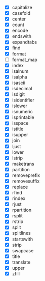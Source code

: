- [x] capitalize
- [x] casefold
- [x] center
- [x] count
- [x] encode
- [x] endswith
- [x] expandtabs
- [x] find
- [x] format
- [ ] format_map
- [x] index
- [x] isalnum
- [x] isalpha
- [x] isascii
- [x] isdecimal
- [x] isdigit
- [x] isidentifier
- [x] islower
- [x] isnumeric
- [x] isprintable
- [x] isspace
- [x] istitle
- [x] isupper
- [x] join
- [x] ljust
- [x] lower
- [x] lstrip
- [x] maketrans
- [x] partition
- [x] removeprefix
- [x] removesuffix
- [x] replace
- [x] rfind
- [x] rindex
- [x] rjust
- [x] rpartition
- [x] rsplit
- [x] rstrip
- [x] split
- [x] splitlines
- [x] startswith
- [x] strip
- [x] swapcase
- [x] title
- [x] translate
- [x] upper
- [x] zfill
